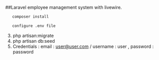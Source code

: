 ##Laravel employee management system with livewire. 
```bash
   composer install
```
```bash
   configure .env file
```
3. php artisan:migrate
4. php artisan db:seed
5. Credentials : email : user@user.com /  username : user , password : password

